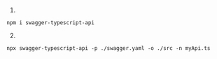 1. 

```
npm i swagger-typescript-api
```

2. 

```
npx swagger-typescript-api -p ./swagger.yaml -o ./src -n myApi.ts
```